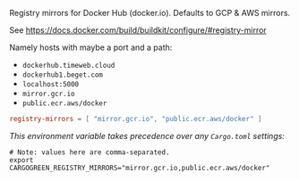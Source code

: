 Registry mirrors for Docker Hub (docker.io). Defaults to GCP & AWS mirrors.

See <https://docs.docker.com/build/buildkit/configure/#registry-mirror>

Namely hosts with maybe a port and a path:
* `dockerhub.timeweb.cloud`
* `dockerhub1.beget.com`
* `localhost:5000`
* `mirror.gcr.io`
* `public.ecr.aws/docker`

```toml
registry-mirrors = [ "mirror.gcr.io", "public.ecr.aws/docker" ]
```

*This environment variable takes precedence over any `Cargo.toml` settings:*
```shell
# Note: values here are comma-separated.
export CARGOGREEN_REGISTRY_MIRRORS="mirror.gcr.io,public.ecr.aws/docker"
```

